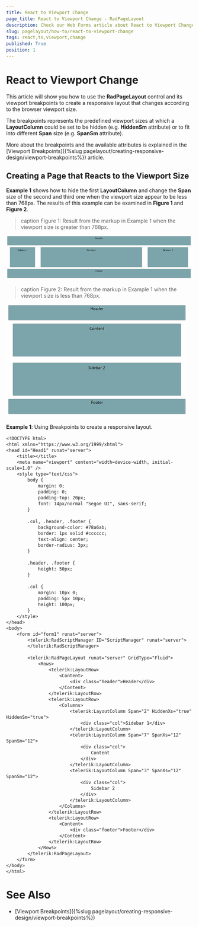 ```yaml
---
title: React to Viewport Change
page_title: React to Viewport Change - RadPageLayout
description: Check our Web Forms article about React to Viewport Change.
slug: pagelayout/how-to/react-to-viewport-change
tags: react,to,viewport,change
published: True
position: 1
---
```


# React to Viewport Change



This article will show you how to use the **RadPageLayout** control and its viewport breakpoints to create a responsive	layout that changes according to the browser viewport size.

The breakpoints represents the predefined viewport sizes at which a **LayoutColumn** could be set to be hidden	(e.g. **HiddenSm** attribute) or to fit into different **Span** size (e.g. **SpanSm** attribute).

More about the breakpoints and the available attributes is explained in the [Viewport Breakpoints]({%slug pagelayout/creating-responsive-design/viewport-breakpoints%}) article.

## Creating a Page that Reacts to the Viewport Size

**Example 1** shows how to hide the first **LayoutColumn** and change the **Span** size of the second and third one when the viewport	size appear to be less than 768px. The results of this example can be examined in **Figure 1** and **Figure 2**.
>caption Figure 1: Result from the markup in Example 1 when the viewport size is greater than 768px.

![Page Layout-React-to-Viewport-Change-gt 768](images/PageLayout-React-to-Viewport-Change-gt768.png)
>caption Figure 2: Result from the markup in Example 1 when the viewport size is less than 768px.

![Page Layout-React-to-Viewport-Change-lt 768](images/PageLayout-React-to-Viewport-Change-lt768.png)

**Example 1**: Using Breakpoints to create a responsive layout.

````ASPNET
<!DOCTYPE html>
<html xmlns="https://www.w3.org/1999/xhtml">
<head id="Head1" runat="server">
	<title></title>
	<meta name="viewport" content="width=device-width, initial-scale=1.0" />
	<style type="text/css">
		body {
			margin: 0;
			padding: 0;
			padding-top: 20px;
			font: 14px/normal "Segoe UI", sans-serif;
		}
	
		.col, .header, .footer {
			background-color: #78a6ab;
			border: 1px solid #cccccc;
			text-align: center;
			border-radius: 3px;
		}

		.header, .footer {
			height: 50px;
		}

		.col {
			margin: 10px 0;
			padding: 5px 10px;
			height: 100px;
		}
	</style>
</head>
<body>
	<form id="form1" runat="server">
		<telerik:RadScriptManager ID="ScriptManager" runat="server">
		</telerik:RadScriptManager>
		
		<telerik:RadPageLayout runat="server" GridType="Fluid">
			<Rows>
				<telerik:LayoutRow>
					<Content>
						<div class="header">Header</div>
					</Content>
				</telerik:LayoutRow>
				<telerik:LayoutRow>
					<Columns>
						<telerik:LayoutColumn Span="2" HiddenXs="true" HiddenSm="true">
							<div class="col">Sidebar 1</div>
						</telerik:LayoutColumn>
						<telerik:LayoutColumn Span="7" SpanXs="12" SpanSm="12">
							<div class="col">
								Content
							</div>
						</telerik:LayoutColumn>
						<telerik:LayoutColumn Span="3" SpanXs="12" SpanSm="12">
							<div class="col">
								Sidebar 2
							</div>
						</telerik:LayoutColumn>
					</Columns>
				</telerik:LayoutRow>
				<telerik:LayoutRow>
					<Content>
						<div class="footer">Footer</div>
					</Content>
				</telerik:LayoutRow>
			</Rows>
		</telerik:RadPageLayout>
	</form>
</body>
</html> 
````



# See Also

 * [Viewport Breakpoints]({%slug pagelayout/creating-responsive-design/viewport-breakpoints%})
